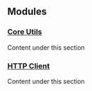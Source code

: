 ## Modules
### [Core Utils](./core-utils.mld)
Content under this section

### [HTTP Client](./http-client.mld)
Content under this section